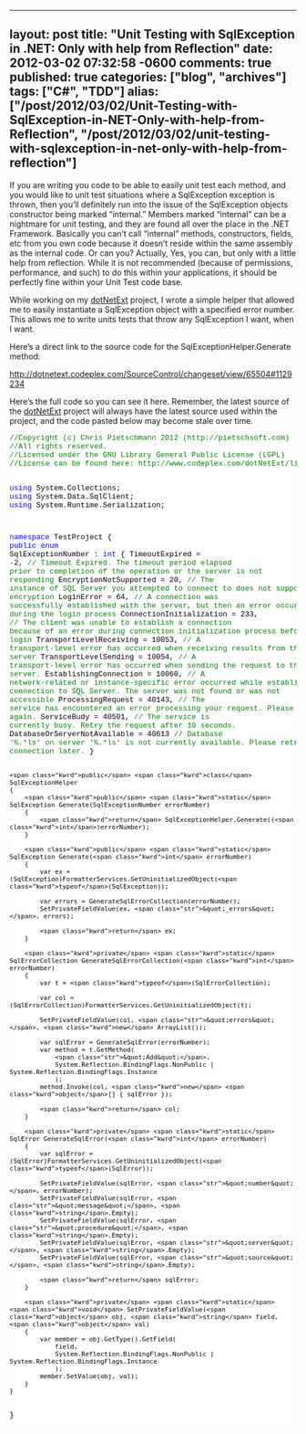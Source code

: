   ---
  layout: post
  title: "Unit Testing with SqlException in .NET: Only with help from Reflection"
  date: 2012-03-02 07:32:58 -0600
  comments: true
  published: true
  categories: ["blog", "archives"]
  tags: ["C#", "TDD"]
  alias: ["/post/2012/03/02/Unit-Testing-with-SqlException-in-NET-Only-with-help-from-Reflection", "/post/2012/03/02/unit-testing-with-sqlexception-in-net-only-with-help-from-reflection"]
  ---
<!-- more -->
<p>If you are writing you code to be able to easily unit test each method, and you would like to unit test situations where a SqlException exception is thrown, then you’ll definitely run into the issue of the SqlException objects constructor being marked “internal.” Members marked “internal” can be a nightmare for unit testing, and they are found all over the place in the .NET Framework. Basically you can’t call “internal” methods, constructors, fields, etc from you own code because it doesn’t reside within the same assembly as the internal code. Or can you? Actually, Yes, you can, but only with a little help from reflection. While it is not recommended (because of permissions, performance, and such) to do this within your applications, it should be perfectly fine within your Unit Test code base.</p>  <p>While working on my <a href="http://dotnetext.codeplex.com/">dotNetExt</a> project, I wrote a simple helper that allowed me to easily instantiate a SqlException object with a specified error number. This allows me to write units tests that throw any SqlException I want, when I want.</p>  <p>Here’s a direct link to the source code for the SqlExceptionHelper.Generate method:</p>  <p><a title="http://dotnetext.codeplex.com/SourceControl/changeset/view/65504#1129234" href="http://dotnetext.codeplex.com/SourceControl/changeset/view/65504#1129234">http://dotnetext.codeplex.com/SourceControl/changeset/view/65504#1129234</a></p>  <p>Here’s the full code so you can see it here. Remember, the latest source of the <a href="http://dotnetext.codeplex.com">dotNetExt</a> project will always have the latest source used within the project, and the code pasted below may become stale over time.</p>  <pre class="csharpcode"><span class="rem">//Copyright (c) Chris Pietschmann 2012 (http://pietschsoft.com)</span>
<span class="rem">//All rights reserved.</span>
<span class="rem">//Licensed under the GNU Library General Public License (LGPL)</span>
<span class="rem">//License can be found here: http://www.codeplex.com/dotNetExt/license</span>

<span class="kwrd">using</span> System.Collections;
<span class="kwrd">using</span> System.Data.SqlClient;
<span class="kwrd">using</span> System.Runtime.Serialization;

<span class="kwrd">namespace</span> TestProject
{
    <span class="kwrd">public</span> <span class="kwrd">enum</span> SqlExceptionNumber : <span class="kwrd">int</span>
    {
        TimeoutExpired = -2,                    <span class="rem">// Timeout Expired. The timeout period elapsed prior to completion of the operation or the server is not responding</span>
        EncryptionNotSupported = 20,            <span class="rem">// The instance of SQL Server you attempted to connect to does not support encryption</span>
        LoginError = 64,                        <span class="rem">// A connection was successfully established with the server, but then an error occurred during the login process</span>
        ConnectionInitialization = 233,         <span class="rem">// The client was unable to establish a connection because of an error during connection initialization process before login</span>
        TransportLevelReceiving = 10053,        <span class="rem">// A transport-level error has occurred when receiving results from the server</span>
        TransportLevelSending = 10054,          <span class="rem">// A transport-level error has occurred when sending the request to the server.</span>
        EstablishingConnection = 10060,         <span class="rem">// A network-related or instance-specific error occurred while establishing a connection to SQL Server. The server was not found or was not accessible</span>
        ProcessingRequest = 40143,              <span class="rem">// The service has encountered an error processing your request. Please try again.</span>
        ServiceBudy = 40501,                    <span class="rem">// The service is currently busy. Retry the request after 10 seconds.</span>
        DatabaseOrServerNotAvailable = 40613    <span class="rem">// Database '%.*ls' on server '%.*ls' is not currently available. Please retry the connection later.</span>
    }

    <span class="kwrd">public</span> <span class="kwrd">class</span> SqlExceptionHelper
    {
        <span class="kwrd">public</span> <span class="kwrd">static</span> SqlException Generate(SqlExceptionNumber errorNumber)
        {
            <span class="kwrd">return</span> SqlExceptionHelper.Generate((<span class="kwrd">int</span>)errorNumber);
        }

        <span class="kwrd">public</span> <span class="kwrd">static</span> SqlException Generate(<span class="kwrd">int</span> errorNumber)
        {
            var ex = (SqlException)FormatterServices.GetUninitializedObject(<span class="kwrd">typeof</span>(SqlException));

            var errors = GenerateSqlErrorCollection(errorNumber);
            SetPrivateFieldValue(ex, <span class="str">&quot;_errors&quot;</span>, errors);

            <span class="kwrd">return</span> ex;
        }

        <span class="kwrd">private</span> <span class="kwrd">static</span> SqlErrorCollection GenerateSqlErrorCollection(<span class="kwrd">int</span> errorNumber)
        {
            var t = <span class="kwrd">typeof</span>(SqlErrorCollection);

            var col = (SqlErrorCollection)FormatterServices.GetUninitializedObject(t);
            
            SetPrivateFieldValue(col, <span class="str">&quot;errors&quot;</span>, <span class="kwrd">new</span> ArrayList());

            var sqlError = GenerateSqlError(errorNumber);
            var method = t.GetMethod(
                <span class="str">&quot;Add&quot;</span>,
                System.Reflection.BindingFlags.NonPublic | System.Reflection.BindingFlags.Instance
                );        
            method.Invoke(col, <span class="kwrd">new</span> <span class="kwrd">object</span>[] { sqlError });

            <span class="kwrd">return</span> col;
        }

        <span class="kwrd">private</span> <span class="kwrd">static</span> SqlError GenerateSqlError(<span class="kwrd">int</span> errorNumber)
        {
            var sqlError = (SqlError)FormatterServices.GetUninitializedObject(<span class="kwrd">typeof</span>(SqlError));

            SetPrivateFieldValue(sqlError, <span class="str">&quot;number&quot;</span>, errorNumber);
            SetPrivateFieldValue(sqlError, <span class="str">&quot;message&quot;</span>, <span class="kwrd">string</span>.Empty);
            SetPrivateFieldValue(sqlError, <span class="str">&quot;procedure&quot;</span>, <span class="kwrd">string</span>.Empty);
            SetPrivateFieldValue(sqlError, <span class="str">&quot;server&quot;</span>, <span class="kwrd">string</span>.Empty);
            SetPrivateFieldValue(sqlError, <span class="str">&quot;source&quot;</span>, <span class="kwrd">string</span>.Empty);

            <span class="kwrd">return</span> sqlError;
        }

        <span class="kwrd">private</span> <span class="kwrd">static</span> <span class="kwrd">void</span> SetPrivateFieldValue(<span class="kwrd">object</span> obj, <span class="kwrd">string</span> field, <span class="kwrd">object</span> val)
        {
            var member = obj.GetType().GetField(
                field,
                System.Reflection.BindingFlags.NonPublic | System.Reflection.BindingFlags.Instance
                );
            member.SetValue(obj, val);
        }
    }
}</pre>
<style type="text/css">
.csharpcode, .csharpcode pre
{
	font-size: small;
	color: black;
	font-family: consolas, "Courier New", courier, monospace;
	background-color: #ffffff;
	/*white-space: pre;*/
}
.csharpcode pre { margin: 0em; }
.csharpcode .rem { color: #008000; }
.csharpcode .kwrd { color: #0000ff; }
.csharpcode .str { color: #006080; }
.csharpcode .op { color: #0000c0; }
.csharpcode .preproc { color: #cc6633; }
.csharpcode .asp { background-color: #ffff00; }
.csharpcode .html { color: #800000; }
.csharpcode .attr { color: #ff0000; }
.csharpcode .alt 
{
	background-color: #f4f4f4;
	width: 100%;
	margin: 0em;
}
.csharpcode .lnum { color: #606060; }</style>
